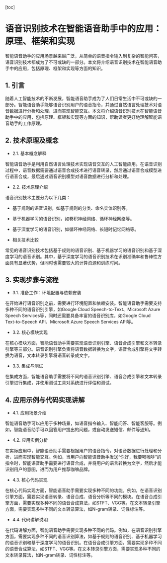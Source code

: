 
[toc]                    
                
                
语音识别技术在智能语音助手中的应用：原理、框架和实现
=================

智能语音助手的应用场景越来越广泛，从简单的语音指令输入到复杂的智能问答，语音识别技术都成为了不可或缺的一部分。本文将介绍语音识别技术在智能语音助手中的应用，包括原理、框架和实现等方面的知识。

## 1. 引言

随着人工智能技术的不断发展，智能语音助手成为了人们日常生活中不可或缺的一部分。智能语音助手能够语音识别用户的语音指令，并通过自然语言处理技术对语音数据进行分析和处理，进而实现智能交互。本文将介绍语音识别技术在智能语音助手中的应用，包括原理、框架和实现等方面的知识，帮助读者更好地理解智能语音助手的工作原理。

## 2. 技术原理及概念

- 2.1. 基本概念解释

智能语音助手是利用自然语言处理技术实现语音交互的人工智能应用。在语音识别过程中，语音数据需要通过语音合成技术进行语音转录，然后通过语音合成模型进行语音合成，最后通过语音识别模型对语音数据进行分析和处理。

- 2.2. 技术原理介绍

语音识别技术主要分为以下几类：

- 基于规则的语音识别，如基于规则的分类、命名实体识别等。
- 基于机器学习的语音识别，如卷积神经网络、循环神经网络等。
- 基于深度学习的语音识别，如循环神经网络、长短时记忆网络等。

- 相关技术比较

常见的语音识别技术包括基于规则的语音识别、基于机器学习的语音识别和基于深度学习的语音识别。其中，基于深度学习的语音识别技术在识别准确率和鲁棒性方面具有显著优势，但同时也需要较大的计算资源和训练时间。

## 3. 实现步骤与流程

- 3.1. 准备工作：环境配置与依赖安装

在开始进行语音识别之前，需要进行环境配置和依赖安装。智能语音助手需要支持多种不同的语音识别引擎，如Google Cloud Speech-to-Text、Microsoft Azure Speech Services等，同时还需要具备丰富的语音识别库，如Google Cloud Text-to-Speech API、Microsoft Azure Speech Services API等。

- 3.2. 核心模块实现

在核心模块方面，智能语音助手需要实现语音识别引擎、语音合成引擎和文本转录引擎等三部分。语音识别引擎负责将语音数据转换为文字，语音合成引擎将文字转换为语音，文本转录引擎将语音转录成文字。

- 3.3. 集成与测试

在集成方面，智能语音助手需要将不同的语音识别引擎、语音合成引擎和文本转录引擎进行集成，并使用测试工具对系统进行评估和测试。

## 4. 应用示例与代码实现讲解

- 4.1. 应用场景介绍

智能语音助手可以应用于多种场景，如语音指令输入、智能问答、智能客服等。例如，智能语音助手可以回答用户提出的问题，或自动发送短信、邮件等通知。

- 4.2. 应用实例分析

在实际应用中，智能语音助手需要根据用户的语音指令，对语音数据进行处理和分析，进而实现智能交互。例如，当用户向智能语音助手发送“你好，我要喝咖啡”的指令时，智能语音助手需要进行语音合成，并将用户的语言转换为文字，然后才能识别用户的意图，进而为用户推荐咖啡品牌。

- 4.3. 核心代码实现

在核心代码实现方面，智能语音助手需要实现多种不同的功能。例如，在语音识别引擎方面，需要实现语音转录、语音合成、语音分析等不同的模块。在语音合成引擎方面，需要实现多种不同的语音合成算法，如STFT、VGG等。在文本转录引擎方面，需要实现多种不同的文本转录算法，如N-gram转录、词性标注等。

- 4.4. 代码讲解说明

在代码讲解方面，智能语音助手需要实现多种不同的代码。例如，在语音识别引擎方面，需要实现多种不同的语音识别算法，如基于规则的语音识别、基于机器学习的语音识别和基于深度学习的语音识别。在语音合成引擎方面，需要实现多种不同的语音合成算法，如STFT、VGG等。在文本转录引擎方面，需要实现多种不同的文本转录算法，如N-gram转录、词性标注等。

